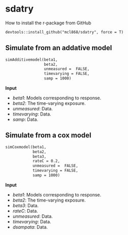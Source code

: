# sdatry
How to install the r-package from GitHub

```markdown
devtools::install_github("mcl868/sdatry", force = T)
```

## Simulate from an addative model
```markdown
simAdditivemodel(beta1,
                 beta2,
                 unmeasured =  FALSE,
                 timevarying = FALSE,
                 samp = 1000)
```
**Input**
- *beta1*:  Models corresponding to response.
- *beta2*: The time-varying exposure.
- *unmeasured*:     Data.
- *timevarying*:     Data.
- *samp*:     Data.

## Simulate from a cox model
```markdown
simCoxmodel(beta1,
            beta2,
            beta3,
            rateC = 0.2,
            unmeasured =  FALSE,
            timevarying = FALSE,
            samp = 1000)

```
**Input**
- *beta1*:  Models corresponding to response.
- *beta2*: The time-varying exposure.
- *beta3*:     Data.
- *rateC*:     Data.
- *unmeasured*:     Data.
- *timevarying*:     Data.
- *dsampata*:     Data.



